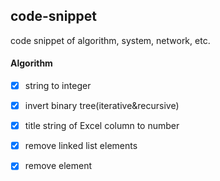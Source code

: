 ## code-snippet
code snippet of algorithm, system, network, etc.

#### Algorithm
- [x] string to integer
- [x] invert binary tree(iterative&recursive)
- [x] title string of Excel column to number
- [x] remove linked list elements
- [x] remove element

